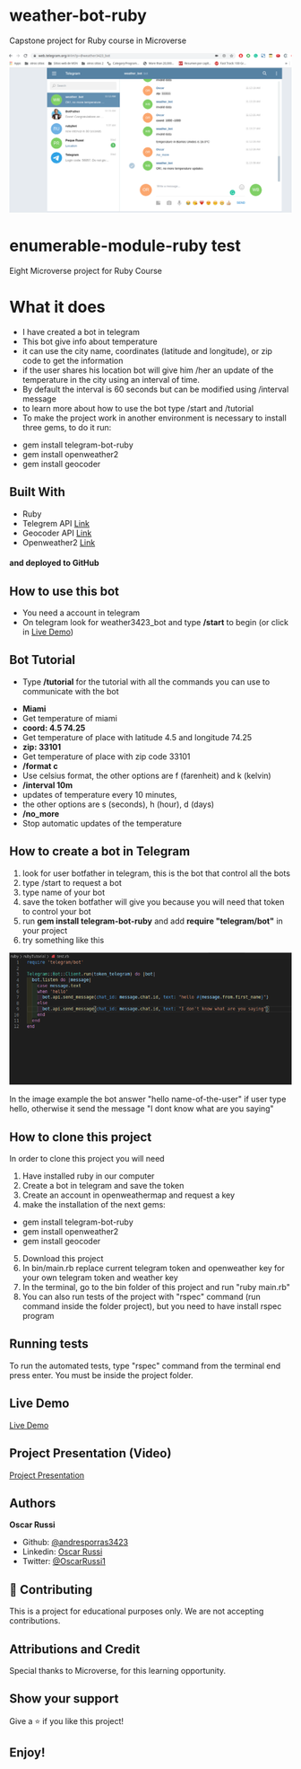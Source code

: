# weather-bot-ruby

Capstone project for Ruby course in Microverse

![screenshot](./screenshot.png)

# enumerable-module-ruby test

Eight Microverse project for Ruby Course

# What it does

- I have created a bot in telegram
- This bot give info about temperature
- it can use the city name, coordinates (latitude and longitude), or zip code to get the information
- if the user shares his location bot will give him /her an update of the temperature in the city using an interval of time.
- By default the interval is 60 seconds but can be modified using /interval message
- to learn more about how to use the bot type /start and /tutorial
- To make the project work in another environment is necessary to install three gems, to do it run:
* gem install telegram-bot-ruby
* gem install openweather2
* gem install geocoder

## Built With

- Ruby
- Telegrem API [Link](https://core.telegram.org/bots/api)
- Geocoder API [Link](http://www.rubygeocoder.com/)
- Openweather2 [Link](https://openweathermap.org/)

#### and deployed to GitHub

## How to use this bot
- You need a account in telegram
- On telegram look for weather3423_bot and type **/start** to begin (or click in [Live Demo](https://web.telegram.org/#/im?p=@weather3423_bot))

## Bot Tutorial
- Type **/tutorial** for the tutorial with all the commands you can use to communicate with the bot
* **Miami**
* Get temperature of miami
* **coord:  4.5 74.25**
* Get temperature of place with latitude 4.5 and longitude 74.25
* **zip:  33101**
* Get temperature of place with zip code 33101
* **/format c**
* Use celsius format, the other options are f (farenheit) and k (kelvin)
* **/interval 10m**
* updates of temperature every 10 minutes,
* the other options are s (seconds), h (hour), d (days)
* **/no_more**
* Stop automatic updates of the temperature

## How to create a bot in Telegram

1) look for user botfather in telegram, this is the bot that control all the bots
2) type /start to request a bot
3) type name of your bot
4) save the token botfather will give you because you will need that token to control your bot
5) run **gem install telegram-bot-ruby**  and add **require "telegram/bot"** in your project
6) try something like this

![screenshot](./example.png)

In the image example the bot answer "hello name-of-the-user" if user type hello, otherwise it send the message "I dont know what are you saying"

## How to clone this project

In order to clone this project you will need
1) Have installed ruby in our computer
2) Create a bot in telegram and save the token
3) Create an account in openweathermap and request a key
4) make the installation of the next gems:
* gem install telegram-bot-ruby
* gem install openweather2
* gem install geocoder
5) Download this project
6) In bin/main.rb replace current telegram token and openweather key for your own telegram token and weather key
7) In the terminal, go to the bin folder of this project and run "ruby main.rb"
8) You can also run tests of the project with "rspec" command (run command inside the folder project), but you need to have install rspec program

## Running tests

To run the automated tests, type "rspec" command from the terminal end press enter. You must be inside the project folder.

## Live Demo

[Live Demo](https://web.telegram.org/#/im?p=@weather3423_bot)

## Project Presentation (Video)

[Project Presentation](https://www.loom.com/share/6a5bd2ea817a439f958324f69bdd58bc)

## Authors

**Oscar Russi**
- Github: [@andresporras3423](https://github.com/andresporras3423/)
- Linkedin: [Oscar Russi](https://www.linkedin.com/in/oscar-andres-russi-porras/)
- Twitter: [@OscarRussi1](https://twitter.com/OscarRussi1)

## 🤝 Contributing

This is a project for educational purposes only. We are not accepting contributions.

## Attributions and Credit

Special thanks to Microverse, for this learning opportunity. 

## Show your support

Give a ⭐️ if you like this project!

## Enjoy!
